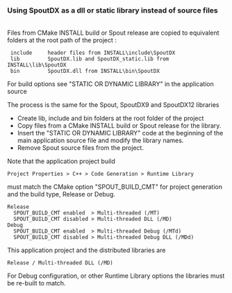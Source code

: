 ### Using SpoutDX as a dll or static library instead of source files

\
Files from CMake INSTALL build or Spout release are copied to equivalent
folders at the root path of the project :

     include     header files from INSTALL\include\SpoutDX
     lib         SpoutDX.lib and SpoutDX_static.lib from INSTALL\lib\SpoutDX
     bin         SpoutDX.dll from INSTALL\bin\SpoutDX 

For build options see "STATIC OR DYNAMIC LIBRARY" in the application source

The process is the same for the Spout, SpoutDX9 and SpoutDX12 libraries
- Create lib, include and bin folders at the root folder of the project
- Copy files from a CMake INSTALL build or Spout release for the library.
- Insert the "STATIC OR DYNAMIC LIBRARY" code at the beginning of the\
main application source file and modify the library names.
- Remove Spout source files from the project.

Note that the application project build

    Project Properties > C++ > Code Generation > Runtime Library
    
must match the CMake option "SPOUT_BUILD_CMT" for project generation
and the build type, Release or Debug.

    Release
      SPOUT_BUILD_CMT enabled  > Multi-threaded (/MT)
      SPOUT_BUILD_CMT disabled > Multi-threaded DLL (/MD)
    Debug
      SPOUT_BUILD_CMT enabled  > Multi-threaded Debug (/MTd)
      SPOUT_BUILD_CMT disabled > Multi-threaded Debug DLL (/MDd)

This application project and the distributed libraries are

    Release / Multi-threaded DLL (/MD)

For Debug configuration, or other Runtime Library options
the libraries must be re-built to match.
